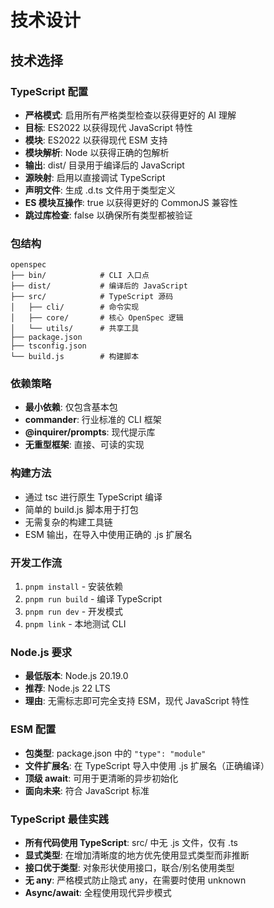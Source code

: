 # 技术设计

## 技术选择

### TypeScript 配置
- **严格模式**: 启用所有严格类型检查以获得更好的 AI 理解
- **目标**: ES2022 以获得现代 JavaScript 特性
- **模块**: ES2022 以获得现代 ESM 支持
- **模块解析**: Node 以获得正确的包解析
- **输出**: dist/ 目录用于编译后的 JavaScript
- **源映射**: 启用以直接调试 TypeScript
- **声明文件**: 生成 .d.ts 文件用于类型定义
- **ES 模块互操作**: true 以获得更好的 CommonJS 兼容性
- **跳过库检查**: false 以确保所有类型都被验证

### 包结构
```
openspec
├── bin/            # CLI 入口点
├── dist/           # 编译后的 JavaScript
├── src/            # TypeScript 源码
│   ├── cli/        # 命令实现
│   ├── core/       # 核心 OpenSpec 逻辑
│   └── utils/      # 共享工具
├── package.json
├── tsconfig.json
└── build.js        # 构建脚本
```

### 依赖策略
- **最小依赖**: 仅包含基本包
- **commander**: 行业标准的 CLI 框架
- **@inquirer/prompts**: 现代提示库
- **无重型框架**: 直接、可读的实现

### 构建方法
- 通过 tsc 进行原生 TypeScript 编译
- 简单的 build.js 脚本用于打包
- 无需复杂的构建工具链
- ESM 输出，在导入中使用正确的 .js 扩展名

### 开发工作流
1. `pnpm install` - 安装依赖
2. `pnpm run build` - 编译 TypeScript
3. `pnpm run dev` - 开发模式
4. `pnpm link` - 本地测试 CLI

### Node.js 要求
- **最低版本**: Node.js 20.19.0
- **推荐**: Node.js 22 LTS
- **理由**: 无需标志即可完全支持 ESM，现代 JavaScript 特性

### ESM 配置
- **包类型**: package.json 中的 `"type": "module"`
- **文件扩展名**: 在 TypeScript 导入中使用 .js 扩展名（正确编译）
- **顶级 await**: 可用于更清晰的异步初始化
- **面向未来**: 符合 JavaScript 标准

### TypeScript 最佳实践
- **所有代码使用 TypeScript**: src/ 中无 .js 文件，仅有 .ts
- **显式类型**: 在增加清晰度的地方优先使用显式类型而非推断
- **接口优于类型**: 对象形状使用接口，联合/别名使用类型
- **无 any**: 严格模式防止隐式 any，在需要时使用 unknown
- **Async/await**: 全程使用现代异步模式
